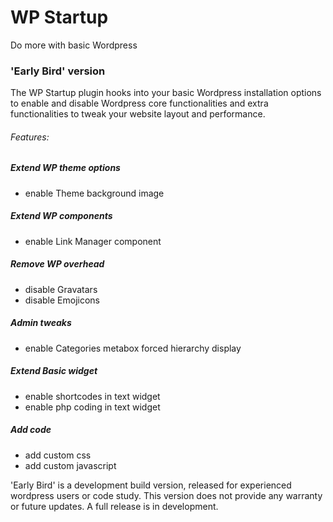 # WP Startup 
Do more with basic Wordpress

### 'Early Bird' version

The WP Startup plugin hooks into your basic Wordpress installation options to enable and disable Wordpress core functionalities and extra functionalities to tweak your website layout and performance. 

###### Features:

##### Extend WP theme options
- enable Theme background image

##### Extend WP components
- enable Link Manager component

##### Remove WP overhead
- disable Gravatars
- disable Emojicons

##### Admin tweaks
- enable Categories metabox forced hierarchy display

##### Extend Basic widget
- enable shortcodes in text widget
- enable php coding in text widget

##### Add code
- add custom css
- add custom javascript

'Early Bird' is a development build version, released for experienced wordpress users or code study. This version does not provide any warranty or future updates. A full release is in development. 
